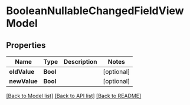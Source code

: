 # BooleanNullableChangedFieldViewModel

## Properties
Name | Type | Description | Notes
------------ | ------------- | ------------- | -------------
**oldValue** | **Bool** |  | [optional] 
**newValue** | **Bool** |  | [optional] 

[[Back to Model list]](../README.md#documentation-for-models) [[Back to API list]](../README.md#documentation-for-api-endpoints) [[Back to README]](../README.md)


